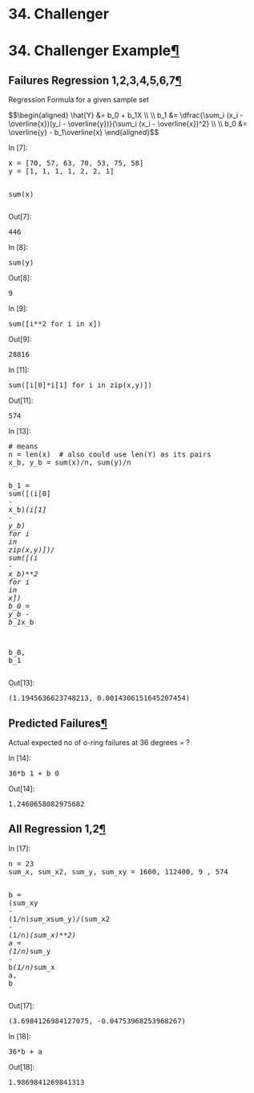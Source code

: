 # 34. Challenger

<div tabindex="-1" id="notebook" class="border-box-sizing">
    <div class="container" id="notebook-container">

<div class="cell border-box-sizing text_cell rendered"><div class="prompt input_prompt">
</div>
<div class="inner_cell">
<div class="text_cell_render border-box-sizing rendered_html">
<h1 id="34.-Challenger-Example">34. Challenger Example<a class="anchor-link" href="#34.-Challenger-Example">&#182;</a></h1><h2 id="Failures-Regression-1,2,3,4,5,6,7">Failures Regression 1,2,3,4,5,6,7<a class="anchor-link" href="#Failures-Regression-1,2,3,4,5,6,7">&#182;</a></h2>
</div>
</div>
</div>
<div class="cell border-box-sizing text_cell rendered"><div class="prompt input_prompt">
</div>
<div class="inner_cell">
<div class="text_cell_render border-box-sizing rendered_html">
<p>Regression Formula for a given sample set</p>
<p>$$\begin{aligned}
\hat{Y} &amp;= b_0 + b_1X \\ \\
b_1 &amp;= \dfrac{\sum_i (x_i - \overline{x})(y_i - \overline{y})}{\sum_i (x_i - \overline{x})^2} \\ \\
b_0 &amp;= \overline{y} - b_1\overline{x}
\end{aligned}$$</p>

</div>
</div>
</div>
<div class="cell border-box-sizing code_cell rendered">
<div class="input">
<div class="prompt input_prompt">In&nbsp;[7]:</div>
<div class="inner_cell">
    <div class="input_area">
<div class=" highlight hl-ipython3"><pre><span></span><span class="n">x</span> <span class="o">=</span> <span class="p">[</span><span class="mi">70</span><span class="p">,</span> <span class="mi">57</span><span class="p">,</span> <span class="mi">63</span><span class="p">,</span> <span class="mi">70</span><span class="p">,</span> <span class="mi">53</span><span class="p">,</span> <span class="mi">75</span><span class="p">,</span> <span class="mi">58</span><span class="p">]</span>
<span class="n">y</span> <span class="o">=</span> <span class="p">[</span><span class="mi">1</span><span class="p">,</span> <span class="mi">1</span><span class="p">,</span> <span class="mi">1</span><span class="p">,</span> <span class="mi">1</span><span class="p">,</span> <span class="mi">2</span><span class="p">,</span> <span class="mi">2</span><span class="p">,</span> <span class="mi">1</span><span class="p">]</span>

<span class="nb">sum</span><span class="p">(</span><span class="n">x</span><span class="p">)</span>
</pre></div>

</div>
</div>
</div>

<div class="output_wrapper">
<div class="output">


<div class="output_area">

<div class="prompt output_prompt">Out[7]:</div>




<div class="output_text output_subarea output_execute_result">
<pre>446</pre>
</div>

</div>

</div>
</div>

</div>
<div class="cell border-box-sizing code_cell rendered">
<div class="input">
<div class="prompt input_prompt">In&nbsp;[8]:</div>
<div class="inner_cell">
    <div class="input_area">
<div class=" highlight hl-ipython3"><pre><span></span><span class="nb">sum</span><span class="p">(</span><span class="n">y</span><span class="p">)</span>
</pre></div>

</div>
</div>
</div>

<div class="output_wrapper">
<div class="output">


<div class="output_area">

<div class="prompt output_prompt">Out[8]:</div>




<div class="output_text output_subarea output_execute_result">
<pre>9</pre>
</div>

</div>

</div>
</div>

</div>
<div class="cell border-box-sizing code_cell rendered">
<div class="input">
<div class="prompt input_prompt">In&nbsp;[9]:</div>
<div class="inner_cell">
    <div class="input_area">
<div class=" highlight hl-ipython3"><pre><span></span><span class="nb">sum</span><span class="p">([</span><span class="n">i</span><span class="o">**</span><span class="mi">2</span> <span class="k">for</span> <span class="n">i</span> <span class="ow">in</span> <span class="n">x</span><span class="p">])</span>
</pre></div>

</div>
</div>
</div>

<div class="output_wrapper">
<div class="output">


<div class="output_area">

<div class="prompt output_prompt">Out[9]:</div>




<div class="output_text output_subarea output_execute_result">
<pre>28816</pre>
</div>

</div>

</div>
</div>

</div>
<div class="cell border-box-sizing code_cell rendered">
<div class="input">
<div class="prompt input_prompt">In&nbsp;[11]:</div>
<div class="inner_cell">
    <div class="input_area">
<div class=" highlight hl-ipython3"><pre><span></span><span class="nb">sum</span><span class="p">([</span><span class="n">i</span><span class="p">[</span><span class="mi">0</span><span class="p">]</span><span class="o">*</span><span class="n">i</span><span class="p">[</span><span class="mi">1</span><span class="p">]</span> <span class="k">for</span> <span class="n">i</span> <span class="ow">in</span> <span class="nb">zip</span><span class="p">(</span><span class="n">x</span><span class="p">,</span><span class="n">y</span><span class="p">)])</span>
</pre></div>

</div>
</div>
</div>

<div class="output_wrapper">
<div class="output">


<div class="output_area">

<div class="prompt output_prompt">Out[11]:</div>




<div class="output_text output_subarea output_execute_result">
<pre>574</pre>
</div>

</div>

</div>
</div>

</div>
<div class="cell border-box-sizing code_cell rendered">
<div class="input">
<div class="prompt input_prompt">In&nbsp;[13]:</div>
<div class="inner_cell">
    <div class="input_area">
<div class=" highlight hl-ipython3"><pre><span></span><span class="c1"># means</span>
<span class="n">n</span> <span class="o">=</span> <span class="nb">len</span><span class="p">(</span><span class="n">x</span><span class="p">)</span>  <span class="c1"># also could use len(Y) as its pairs</span>
<span class="n">x_b</span><span class="p">,</span> <span class="n">y_b</span> <span class="o">=</span> <span class="nb">sum</span><span class="p">(</span><span class="n">x</span><span class="p">)</span><span class="o">/</span><span class="n">n</span><span class="p">,</span> <span class="nb">sum</span><span class="p">(</span><span class="n">y</span><span class="p">)</span><span class="o">/</span><span class="n">n</span>

<span class="n">b_1</span> <span class="o">=</span> <span class="nb">sum</span><span class="p">([(</span><span class="n">i</span><span class="p">[</span><span class="mi">0</span><span class="p">]</span> <span class="o">-</span> <span class="n">x_b</span><span class="p">)</span><span class="o">*</span><span class="p">(</span><span class="n">i</span><span class="p">[</span><span class="mi">1</span><span class="p">]</span> <span class="o">-</span> <span class="n">y_b</span><span class="p">)</span> <span class="k">for</span> <span class="n">i</span> <span class="ow">in</span> <span class="nb">zip</span><span class="p">(</span><span class="n">x</span><span class="p">,</span><span class="n">y</span><span class="p">)])</span><span class="o">/</span> <span class="nb">sum</span><span class="p">([(</span><span class="n">i</span> <span class="o">-</span> <span class="n">x_b</span><span class="p">)</span><span class="o">**</span><span class="mi">2</span> <span class="k">for</span> <span class="n">i</span> <span class="ow">in</span> <span class="n">x</span><span class="p">])</span>
<span class="n">b_0</span> <span class="o">=</span> <span class="n">y_b</span> <span class="o">-</span> <span class="n">b_1</span><span class="o">*</span><span class="n">x_b</span>

<span class="n">b_0</span><span class="p">,</span> <span class="n">b_1</span>
</pre></div>

</div>
</div>
</div>

<div class="output_wrapper">
<div class="output">


<div class="output_area">

<div class="prompt output_prompt">Out[13]:</div>




<div class="output_text output_subarea output_execute_result">
<pre>(1.1945636623748213, 0.0014306151645207454)</pre>
</div>

</div>

</div>
</div>

</div>
<div class="cell border-box-sizing text_cell rendered"><div class="prompt input_prompt">
</div>
<div class="inner_cell">
<div class="text_cell_render border-box-sizing rendered_html">
<h2 id="Predicted-Failures">Predicted Failures<a class="anchor-link" href="#Predicted-Failures">&#182;</a></h2><p>Actual expected no of o-ring failures at 36 degrees = ?</p>

</div>
</div>
</div>
<div class="cell border-box-sizing code_cell rendered">
<div class="input">
<div class="prompt input_prompt">In&nbsp;[14]:</div>
<div class="inner_cell">
    <div class="input_area">
<div class=" highlight hl-ipython3"><pre><span></span><span class="mi">36</span><span class="o">*</span><span class="n">b_1</span> <span class="o">+</span> <span class="n">b_0</span>
</pre></div>

</div>
</div>
</div>

<div class="output_wrapper">
<div class="output">


<div class="output_area">

<div class="prompt output_prompt">Out[14]:</div>




<div class="output_text output_subarea output_execute_result">
<pre>1.2460658082975682</pre>
</div>

</div>

</div>
</div>

</div>
<div class="cell border-box-sizing text_cell rendered"><div class="prompt input_prompt">
</div>
<div class="inner_cell">
<div class="text_cell_render border-box-sizing rendered_html">
<h2 id="All-Regression-1,2">All Regression 1,2<a class="anchor-link" href="#All-Regression-1,2">&#182;</a></h2>
</div>
</div>
</div>
<div class="cell border-box-sizing code_cell rendered">
<div class="input">
<div class="prompt input_prompt">In&nbsp;[17]:</div>
<div class="inner_cell">
    <div class="input_area">
<div class=" highlight hl-ipython3"><pre><span></span><span class="n">n</span> <span class="o">=</span> <span class="mi">23</span>
<span class="n">sum_x</span><span class="p">,</span> <span class="n">sum_x2</span><span class="p">,</span> <span class="n">sum_y</span><span class="p">,</span> <span class="n">sum_xy</span> <span class="o">=</span> <span class="mi">1600</span><span class="p">,</span> <span class="mi">112400</span><span class="p">,</span> <span class="mi">9</span> <span class="p">,</span> <span class="mi">574</span>

<span class="n">b</span> <span class="o">=</span> <span class="p">(</span><span class="n">sum_xy</span> <span class="o">-</span> <span class="p">(</span><span class="mi">1</span><span class="o">/</span><span class="n">n</span><span class="p">)</span><span class="o">*</span><span class="n">sum_x</span><span class="o">*</span><span class="n">sum_y</span><span class="p">)</span><span class="o">/</span><span class="p">(</span><span class="n">sum_x2</span> <span class="o">-</span> <span class="p">(</span><span class="mi">1</span><span class="o">/</span><span class="n">n</span><span class="p">)</span><span class="o">*</span><span class="p">(</span><span class="n">sum_x</span><span class="p">)</span><span class="o">**</span><span class="mi">2</span><span class="p">)</span>
<span class="n">a</span> <span class="o">=</span> <span class="p">(</span><span class="mi">1</span><span class="o">/</span><span class="n">n</span><span class="p">)</span><span class="o">*</span><span class="n">sum_y</span> <span class="o">-</span> <span class="n">b</span><span class="o">*</span><span class="p">(</span><span class="mi">1</span><span class="o">/</span><span class="n">n</span><span class="p">)</span><span class="o">*</span><span class="n">sum_x</span>
<span class="n">a</span><span class="p">,</span> <span class="n">b</span>
</pre></div>

</div>
</div>
</div>

<div class="output_wrapper">
<div class="output">


<div class="output_area">

<div class="prompt output_prompt">Out[17]:</div>




<div class="output_text output_subarea output_execute_result">
<pre>(3.6984126984127075, -0.04753968253968267)</pre>
</div>

</div>

</div>
</div>

</div>
<div class="cell border-box-sizing code_cell rendered">
<div class="input">
<div class="prompt input_prompt">In&nbsp;[18]:</div>
<div class="inner_cell">
    <div class="input_area">
<div class=" highlight hl-ipython3"><pre><span></span><span class="mi">36</span><span class="o">*</span><span class="n">b</span> <span class="o">+</span> <span class="n">a</span>
</pre></div>

</div>
</div>
</div>

<div class="output_wrapper">
<div class="output">


<div class="output_area">

<div class="prompt output_prompt">Out[18]:</div>




<div class="output_text output_subarea output_execute_result">
<pre>1.9869841269841313</pre>
</div>

</div>

</div>
</div>

</div>
</div>
</div>